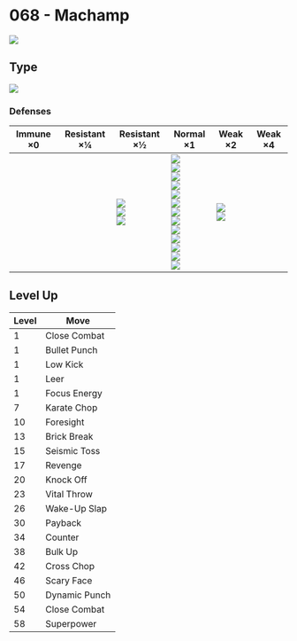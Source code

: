 # 068 - Machamp
![][068]

## Type

![][fighting]

### Defenses

Immune ×0 | Resistant ×¼ | Resistant ×½                             | Normal ×1                                                                                                                                                                                                   | Weak ×2                        | Weak ×4 | 
---       | ---          | ---                                      | ---                                                                                                                                                                                                         | ---                            | ---     | 
          |              | ![][rock]<br> ![][bug]<br> ![][dark]<br> | ![][normal]<br> ![][fighting]<br> ![][poison]<br> ![][ground]<br> ![][ghost]<br> ![][steel]<br> ![][fire]<br> ![][water]<br> ![][grass]<br> ![][electric]<br> ![][psychic]<br> ![][ice]<br> ![][dragon]<br> | ![][flying]<br> ![][fairy]<br> |         | 

## Level Up

Level | Move          | 
---   | ---           | 
1     | Close Combat  | 
1     | Bullet Punch  | 
1     | Low Kick      | 
1     | Leer          | 
1     | Focus Energy  | 
7     | Karate Chop   | 
10    | Foresight     | 
13    | Brick Break   | 
15    | Seismic Toss  | 
17    | Revenge       | 
20    | Knock Off     | 
23    | Vital Throw   | 
26    | Wake-Up Slap  | 
30    | Payback       | 
34    | Counter       | 
38    | Bulk Up       | 
42    | Cross Chop    | 
46    | Scary Face    | 
50    | Dynamic Punch | 
54    | Close Combat  | 
58    | Superpower    | 

[068]: ../img/pokemon/068.png
[normal]: ../img/types/normal.png
[fire]: ../img/types/fire.png
[fighting]: ../img/types/fighting.png
[water]: ../img/types/water.png
[flying]: ../img/types/flying.png
[grass]: ../img/types/grass.png
[poison]: ../img/types/poison.png
[electric]: ../img/types/electric.png
[ground]: ../img/types/ground.png
[psychic]: ../img/types/psychic.png
[rock]: ../img/types/rock.png
[ice]: ../img/types/ice.png
[bug]: ../img/types/bug.png
[dragon]: ../img/types/dragon.png
[ghost]: ../img/types/ghost.png
[dark]: ../img/types/dark.png
[steel]: ../img/types/steel.png
[fairy]: ../img/types/fairy.png
